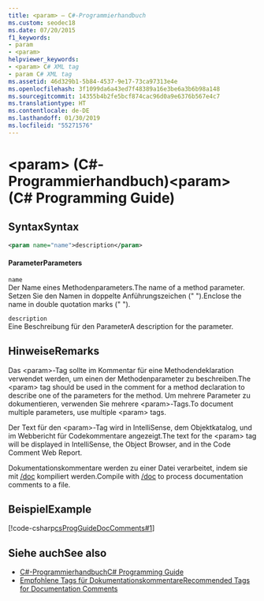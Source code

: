 ```yaml
---
title: <param> – C#-Programmierhandbuch
ms.custom: seodec18
ms.date: 07/20/2015
f1_keywords:
- param
- <param>
helpviewer_keywords:
- <param> C# XML tag
- param C# XML tag
ms.assetid: 46d329b1-5b84-4537-9e17-73ca97313e4e
ms.openlocfilehash: 3f1099da6a43ed7f48389a16e3be6a3b6b98a148
ms.sourcegitcommit: 14355b4b2fe5bcf874cac96d0a9e6376b567e4c7
ms.translationtype: HT
ms.contentlocale: de-DE
ms.lasthandoff: 01/30/2019
ms.locfileid: "55271576"
---
```

# <a name="param-c-programming-guide"></a><span data-ttu-id="e239a-102">\<param> (C#-Programmierhandbuch)</span><span class="sxs-lookup"><span data-stu-id="e239a-102">\<param> (C# Programming Guide)</span></span>
## <a name="syntax"></a><span data-ttu-id="e239a-103">Syntax</span><span class="sxs-lookup"><span data-stu-id="e239a-103">Syntax</span></span>  
  
```xml  
<param name="name">description</param>  
```  
  
#### <a name="parameters"></a><span data-ttu-id="e239a-104">Parameter</span><span class="sxs-lookup"><span data-stu-id="e239a-104">Parameters</span></span>  
 `name`  
 <span data-ttu-id="e239a-105">Der Name eines Methodenparameters.</span><span class="sxs-lookup"><span data-stu-id="e239a-105">The name of a method parameter.</span></span> <span data-ttu-id="e239a-106">Setzen Sie den Namen in doppelte Anführungszeichen (" ").</span><span class="sxs-lookup"><span data-stu-id="e239a-106">Enclose the name in double quotation marks (" ").</span></span>  
  
 `description`  
 <span data-ttu-id="e239a-107">Eine Beschreibung für den Parameter</span><span class="sxs-lookup"><span data-stu-id="e239a-107">A description for the parameter.</span></span>  
  
## <a name="remarks"></a><span data-ttu-id="e239a-108">Hinweise</span><span class="sxs-lookup"><span data-stu-id="e239a-108">Remarks</span></span>  
 <span data-ttu-id="e239a-109">Das \<param>-Tag sollte im Kommentar für eine Methodendeklaration verwendet werden, um einen der Methodenparameter zu beschreiben.</span><span class="sxs-lookup"><span data-stu-id="e239a-109">The \<param> tag should be used in the comment for a method declaration to describe one of the parameters for the method.</span></span> <span data-ttu-id="e239a-110">Um mehrere Parameter zu dokumentieren, verwenden Sie mehrere \<param>-Tags.</span><span class="sxs-lookup"><span data-stu-id="e239a-110">To document multiple parameters, use multiple \<param> tags.</span></span>  
  
 <span data-ttu-id="e239a-111">Der Text für den \<param>-Tag wird in IntelliSense, dem Objektkatalog, und im Webbericht für Codekommentare angezeigt.</span><span class="sxs-lookup"><span data-stu-id="e239a-111">The text for the \<param> tag will be displayed in IntelliSense, the Object Browser, and in the Code Comment Web Report.</span></span>  
  
 <span data-ttu-id="e239a-112">Dokumentationskommentare werden zu einer Datei verarbeitet, indem sie mit [/doc](../../../csharp/language-reference/compiler-options/doc-compiler-option.md) kompiliert werden.</span><span class="sxs-lookup"><span data-stu-id="e239a-112">Compile with [/doc](../../../csharp/language-reference/compiler-options/doc-compiler-option.md) to process documentation comments to a file.</span></span>  
  
## <a name="example"></a><span data-ttu-id="e239a-113">Beispiel</span><span class="sxs-lookup"><span data-stu-id="e239a-113">Example</span></span>  
 [!code-csharp[csProgGuideDocComments#1](../../../csharp/programming-guide/xmldoc/codesnippet/CSharp/param_1.cs)]  
  
## <a name="see-also"></a><span data-ttu-id="e239a-114">Siehe auch</span><span class="sxs-lookup"><span data-stu-id="e239a-114">See also</span></span>

- [<span data-ttu-id="e239a-115">C#-Programmierhandbuch</span><span class="sxs-lookup"><span data-stu-id="e239a-115">C# Programming Guide</span></span>](../../../csharp/programming-guide/index.md)
- [<span data-ttu-id="e239a-116">Empfohlene Tags für Dokumentationskommentare</span><span class="sxs-lookup"><span data-stu-id="e239a-116">Recommended Tags for Documentation Comments</span></span>](../../../csharp/programming-guide/xmldoc/recommended-tags-for-documentation-comments.md)
